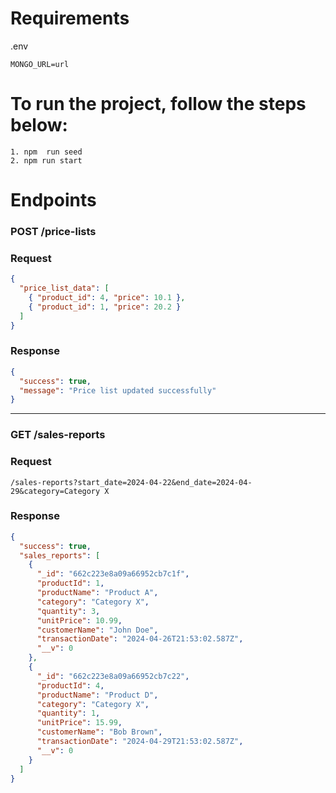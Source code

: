 # Requirements

.env

```
MONGO_URL=url
```

# To run the project, follow the steps below:

```
1. npm  run seed
2. npm run start
```

# Endpoints

### POST /price-lists

### Request

```json
{
  "price_list_data": [
    { "product_id": 4, "price": 10.1 },
    { "product_id": 1, "price": 20.2 }
  ]
}
```

### Response

```json
{
  "success": true,
  "message": "Price list updated successfully"
}
```

---

### GET /sales-reports

### Request

```
/sales-reports?start_date=2024-04-22&end_date=2024-04-29&category=Category X
```

### Response

```json
{
  "success": true,
  "sales_reports": [
    {
      "_id": "662c223e8a09a66952cb7c1f",
      "productId": 1,
      "productName": "Product A",
      "category": "Category X",
      "quantity": 3,
      "unitPrice": 10.99,
      "customerName": "John Doe",
      "transactionDate": "2024-04-26T21:53:02.587Z",
      "__v": 0
    },
    {
      "_id": "662c223e8a09a66952cb7c22",
      "productId": 4,
      "productName": "Product D",
      "category": "Category X",
      "quantity": 1,
      "unitPrice": 15.99,
      "customerName": "Bob Brown",
      "transactionDate": "2024-04-29T21:53:02.587Z",
      "__v": 0
    }
  ]
}
```
